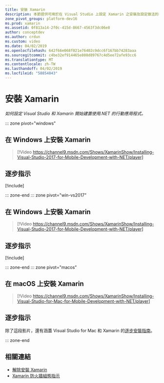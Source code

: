 ```yaml
---
title: 安裝 Xamarin
description: 本節提供可用於在 Visual Studio 上設定 Xamarin 之安裝及設定做法的概觀。
zone_pivot_groups: platform-dev16
ms.prod: xamarin
ms.assetid: 0f813a14-2f0c-415d-8667-4563f3dc06e8
author: conceptdev
ms.author: crdun
ms.custom: video
ms.date: 04/02/2019
ms.openlocfilehash: 642f66e068f021e76402c9dcc6f167bb74283aaa
ms.sourcegitcommit: c4be32ef914465e808d89767c4d5ee72afe93cc6
ms.translationtype: MT
ms.contentlocale: zh-TW
ms.lasthandoff: 04/02/2019
ms.locfileid: "58854843"
---
```

# <a name="installing-xamarin"></a>安裝 Xamarin

_如何設定 Visual Studio 和 Xamarin 開始建置使用.NET 的行動應用程式。_

::: zone pivot="windows"

## <a name="installing-xamarin-on-windows"></a>在 Windows 上安裝 Xamarin

> [!Video https://channel9.msdn.com/Shows/XamarinShow/Installing-Visual-Studio-2017-for-Mobile-Development-with-NET/player]

## <a name="step-by-step-instructions"></a>逐步指示

[!include[](~/cross-platform/includes/install-xamarin-windows-2019.md)]

::: zone-end
::: zone pivot="win-vs2017"

## <a name="installing-xamarin-on-windows"></a>在 Windows 上安裝 Xamarin

> [!Video https://channel9.msdn.com/Shows/XamarinShow/Installing-Visual-Studio-2017-for-Mobile-Development-with-NET/player]

## <a name="step-by-step-instructions"></a>逐步指示

[!include[](~/cross-platform/includes/install-xamarin-windows.md)]

::: zone-end
::: zone pivot="macos"

## <a name="installing-xamarin-on-macos"></a>在 macOS 上安裝 Xamarin

> [!Video https://channel9.msdn.com/Shows/XamarinShow/Installing-Visual-Studio-for-Mac-for-Mobile-Development-with-NET/player]

## <a name="step-by-step-instructions"></a>逐步指示

除了這段影片，還有涵蓋 Visual Studio for Mac 和 Xamarin 的[逐步安裝指南](/visualstudio/mac/installation/)。

::: zone-end

## <a name="related-links"></a>相關連結

- [解除安裝 Xamarin](~/get-started/installation/uninstalling-xamarin.md)
- [Xamarin 防火牆組態指示](firewall.md)

